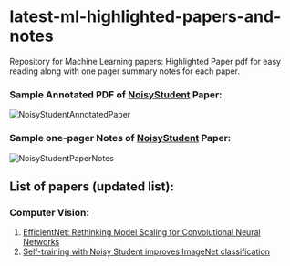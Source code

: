 # latest-ml-highlighted-papers-and-notes
Repository for Machine Learning papers: Highlighted Paper pdf for easy reading along with one pager summary notes for each paper.


### Sample Annotated PDF of [NoisyStudent](https://arxiv.org/pdf/1911.04252v4) Paper:
![NoisyStudentAnnotatedPaper](https://drive.google.com/uc?export=view&id=1U8esodyuFithSdUQUJklp0xdZVB1pPyN)


### Sample one-pager Notes of [NoisyStudent](https://arxiv.org/pdf/1911.04252v4) Paper:
![NoisyStudentPaperNotes](https://drive.google.com/uc?export=view&id=1mPo9lqOaboupFaSm1UhGrnzvZF9Rt0AK)


## List of papers (updated list):

### Computer Vision:

1. [EfficientNet: Rethinking Model Scaling for Convolutional Neural Networks](https://arxiv.org/abs/1905.11946)
2. [Self-training with Noisy Student improves ImageNet classification](https://arxiv.org/pdf/1911.04252v4)
